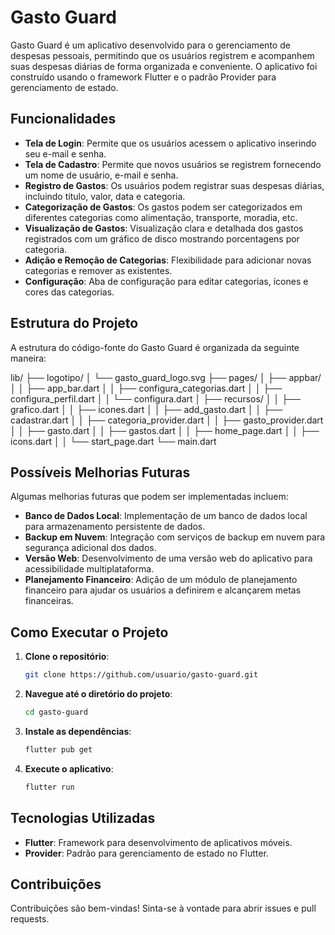 # Gasto Guard

Gasto Guard é um aplicativo desenvolvido para o gerenciamento de despesas pessoais, permitindo que os usuários registrem e acompanhem suas despesas diárias de forma organizada e conveniente. O aplicativo foi construído usando o framework Flutter e o padrão Provider para gerenciamento de estado.

## Funcionalidades

- **Tela de Login**: Permite que os usuários acessem o aplicativo inserindo seu e-mail e senha.
- **Tela de Cadastro**: Permite que novos usuários se registrem fornecendo um nome de usuário, e-mail e senha.
- **Registro de Gastos**: Os usuários podem registrar suas despesas diárias, incluindo título, valor, data e categoria.
- **Categorização de Gastos**: Os gastos podem ser categorizados em diferentes categorias como alimentação, transporte, moradia, etc.
- **Visualização de Gastos**: Visualização clara e detalhada dos gastos registrados com um gráfico de disco mostrando porcentagens por categoria.
- **Adição e Remoção de Categorias**: Flexibilidade para adicionar novas categorias e remover as existentes.
- **Configuração**: Aba de configuração para editar categorias, ícones e cores das categorias.

## Estrutura do Projeto

A estrutura do código-fonte do Gasto Guard é organizada da seguinte maneira:

lib/
├── logotipo/
│ └── gasto_guard_logo.svg
├── pages/
│ ├── appbar/
│ │ ├── app_bar.dart
│ │ ├── configura_categorias.dart
│ │ ├── configura_perfil.dart
│ │ └── configura.dart
│ ├── recursos/
│ │ ├── grafico.dart
│ │ ├── icones.dart
│ │ ├── add_gasto.dart
│ │ ├── cadastrar.dart
│ │ ├── categoria_provider.dart
│ │ ├── gasto_provider.dart
│ │ ├── gasto.dart
│ │ ├── gastos.dart
│ │ ├── home_page.dart
│ │ ├── icons.dart
│ │ └── start_page.dart
└── main.dart


## Possíveis Melhorias Futuras

Algumas melhorias futuras que podem ser implementadas incluem:

- **Banco de Dados Local**: Implementação de um banco de dados local para armazenamento persistente de dados.
- **Backup em Nuvem**: Integração com serviços de backup em nuvem para segurança adicional dos dados.
- **Versão Web**: Desenvolvimento de uma versão web do aplicativo para acessibilidade multiplataforma.
- **Planejamento Financeiro**: Adição de um módulo de planejamento financeiro para ajudar os usuários a definirem e alcançarem metas financeiras.

## Como Executar o Projeto

1. **Clone o repositório**:
    ```sh
    git clone https://github.com/usuario/gasto-guard.git
    ```

2. **Navegue até o diretório do projeto**:
    ```sh
    cd gasto-guard
    ```

3. **Instale as dependências**:
    ```sh
    flutter pub get
    ```

4. **Execute o aplicativo**:
    ```sh
    flutter run
    ```

## Tecnologias Utilizadas

- **Flutter**: Framework para desenvolvimento de aplicativos móveis.
- **Provider**: Padrão para gerenciamento de estado no Flutter.

## Contribuições

Contribuições são bem-vindas! Sinta-se à vontade para abrir issues e pull requests.
